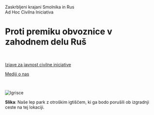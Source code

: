 
Zaskrbljeni krajani Smolnika in Rus
<br/>
Ad Hoc Civilna Iniciativa 



# Proti premiku obvoznice v zahodnem delu Ruš
<br/>




[Izjave za javnost civilne iniciative](./index-izjave-za-javnost.md)


[Mediji o nas](./index-izjave-za-javnost.md)

<br/>

![Igrisce](./pic/2022-04-04-ParkIgrisceViadukt.jpg)

**Slika**: Naše lep park z otroškim igtiščem, ki ga  bodo porušili ob izgradnji ceste na tej lokaciji.